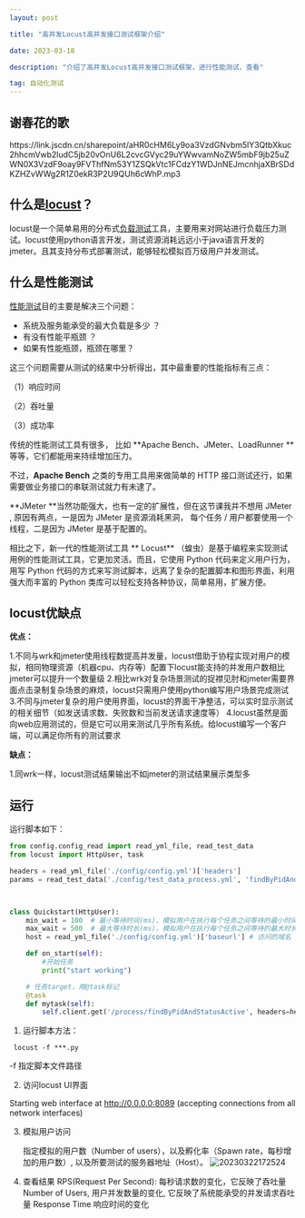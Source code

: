```yaml
---
layout: post

title: "高并发Locust高并发接口测试框架介绍"

date: 2023-03-18

description: "介绍了高并发Locust高并发接口测试框架，进行性能测试，查看"

tag: 自动化测试
---
```

## 谢春花的歌

<p>https://link.jscdn.cn/sharepoint/aHR0cHM6Ly9oa3VzdGNvbm5lY3QtbXkuc2hhcmVwb2ludC5jb20vOnU6L2cvcGVyc29uYWwvamNoZW5mbF9jb25uZWN0X3VzdF9oay9FVThfNm53Y1ZSQkVtc1FCdzY1WDJnNEJmcnhjaXBrSDdKZHZvWWg2R1Z0ekR3P2U9QUh6cWhP.mp3</p>

## 什么是[locust](https://so.csdn.net/so/search?q=locust&spm=1001.2101.3001.7020)？

locust是一个简单易用的分布式[负载测试](https://so.csdn.net/so/search?q=%E8%B4%9F%E8%BD%BD%E6%B5%8B%E8%AF%95&spm=1001.2101.3001.7020)工具，主要用来对网站进行负载压力测试。locust使用python语言开发，测试资源消耗远远小于java语言开发的jmeter。且其支持分布式部署测试，能够轻松模拟百万级用户并发测试。


## 什么是性能测试


[性能测试](https://so.csdn.net/so/search?q=%E6%80%A7%E8%83%BD%E6%B5%8B%E8%AF%95&spm=1001.2101.3001.7020)目的主要是解决三个问题：

* 系统及服务能承受的最大负载是多少 ？
* 有没有性能平瓶颈 ？
* 如果有性能瓶颈，瓶颈在哪里？

这三个问题需要从测试的结果中分析得出，其中最重要的性能指标有三点：

（1）响应时间

（2）吞吐量

（3）成功率


传统的性能测试工具有很多， 比如 **Apache Bench、JMeter、LoadRunner **等等，它们都能用来持续增加压力。

不过，**Apache Bench** 之类的专用工具用来做简单的 HTTP 接口测试还行，如果需要做业务接口的串联测试就力有未逮了。

**JMeter **当然功能强大，也有一定的扩展性，但在这节课我并不想用 JMeter , 原因有两点，一是因为 JMeter 是资源消耗黑洞， 每个任务 / 用户都要使用一个线程，二是因为 JMeter 是基于配置的。

相比之下，新一代的性能测试工具 ** Locust** （蝗虫）是基于编程来实现测试用例的性能测试工具，它更加灵活。而且，它使用 Python 代码来定义用户行为，用写 Python 代码的方式来写测试脚本，远离了复杂的配置脚本和图形界面，利用强大而丰富的 Python 类库可以轻松支持各种协议，简单易用，扩展方便。

## locust优缺点

**优点：**

1.不同与wrk和jmeter使用线程数提高并发量，locust借助于协程实现对用户的模拟，相同物理资源（机器cpu、内存等）配置下locust能支持的并发用户数相比jmeter可以提升一个数量级
2.相比wrk对复杂场景测试的捉襟见肘和jmeter需要界面点击录制复杂场景的麻烦，locust只需用户使用python编写用户场景完成测试
3.不同与jmeter复杂的用户使用界面，locust的界面干净整洁，可以实时显示测试的相关细节（如发送请求数、失败数和当前发送请求速度等）
4.locust虽然是面向web应用测试的，但是它可以用来测试几乎所有系统。给locust编写一个客户端，可以满足你所有的测试要求

**缺点：**

1.同wrk一样，locust测试结果输出不如jmeter的测试结果展示类型多

## 运行

运行脚本如下：

```python
from config.config_read import read_yml_file, read_test_data
from locust import HttpUser, task

headers = read_yml_file('./config/config.yml')['headers']
params = read_test_data('./config/test_data_process.yml', 'findByPidAndStatusActive')[0]



class Quickstart(HttpUser):
    min_wait = 100  # 最小等待时间(ms)，模拟用户在执行每个任务之间等待的最小时间
    max_wait = 500  # 最大等待时长(ms)，模拟用户在执行每个任务之间等待的最大时长
    host = read_yml_file('./config/config.yml')['baseurl'] # 访问的域名

    def on_start(self):
        #开始任务
        print("start working")

    # 任务target，用@task标记
    @task
    def mytask(self):
        self.client.get('/process/findByPidAndStatusActive', headers=headers, params=params)
```

1. 运行脚本方法：

```shell
 locust -f ***.py
```

-f 指定脚本文件路径

2. 访问locust UI界面

Starting web interface at http://0.0.0.0:8089 (accepting connections from all network interfaces)

3. 模拟用户访问

   指定模拟的用户数（Number of users），以及孵化率（Spawn rate，每秒增加的用户数）, 以及所要测试的服务器地址（Host）。
   ![20230322172524](https://cdn.jsdelivr.net/gh/ChanJeunlam/PicgoBed/blogs/pictures/20230322172524.png)
4. 查看结果
   RPS(Request Per Second): 每秒请求数的变化，它反映了吞吐量
   Number of Users, 用户并发数量的变化, 它反映了系统能承受的并发请求吞吐量
    Response Time 响应时间的变化



